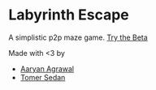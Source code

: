 # Labyrinth Escape

A simplistic p2p maze game.
[Try the Beta](http://Sordamente.github.io/MazeGame)

Made with <3 by
- [Aaryan Agrawal](https://github.com/13Ducks)
- [Tomer Sedan](https://github.com/Sordamente)
